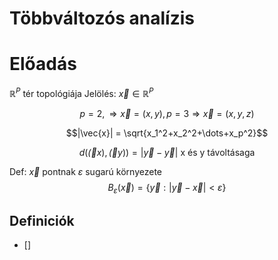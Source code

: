 # Többváltozós analízis




# Előadás

$\mathbb{R}^P$ tér topológiája
Jelölés: $\vec{x} \in \mathbb{R}^P$

$$p=2, \Rightarrow \vec{x}=(x, y), p=3 \Rightarrow \vec{x}=(x, y, z)$$


$$|\vec{x}| = \sqrt{x_1^2+x_2^2+\dots+x_p^2}$$

$$d(\vec(x), \vec(y))=|\vec{y}-\vec{y}| \text{  x és y távoltásaga}$$


Def: $\vec{x}$ pontnak $\varepsilon$ sugarú környezete
$$ B_{\varepsilon}(\vec{x}) = \{\vec{y}:|\vec{y}-\vec{x}|<\varepsilon\} $$

$$$$

## Definiciók
* []